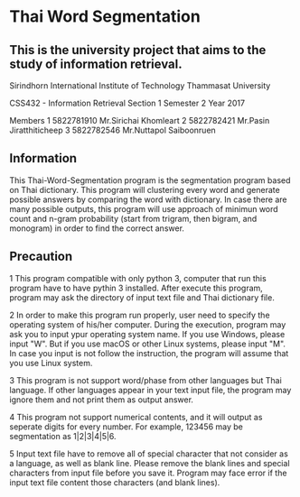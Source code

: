 # Thai Word Segmentation



This is the university project that aims to the study of information retrieval.
------------------------------
Sirindhorn International Institute of Technology
Thammasat University

CSS432 - Information Retrieval          Section 1
Semester 2          Year 2017

Members
1     5822781910    Mr.Sirichai    Khomleart
2     5822782421    Mr.Pasin       Jiratthiticheep
3     5822782546    Mr.Nuttapol  Saiboonruen



Information
------------------------------
This Thai-Word-Segmentation program is the segmentation program based on Thai dictionary.
This program will clustering every word and generate possible answers by comparing the word with dictionary.
In case there are many possible outputs, this program will use approach of minimun word count and n-gram probability (start from trigram, then bigram, and monogram) in order to find the correct answer.



Precaution
------------------------------
1
This program compatible with only python 3, computer that run this program have to have pythin 3 installed.
After execute this program, program may ask the directory of input text file and Thai dictionary file.

2
In order to make this program run properly, user need to specify the operating system of his/her computer.
During the execution, program may ask you to input ypur operating system name.
If you use Windows, please input "W".  But if you use macOS or other Linux systems, please input "M".
In case you input is not follow the instruction, the program will assume that you use Linux system.

3
This program is not support word/phase from other languages but Thai language.
If other languages appear in your text input file, the program may ignore them and not print them as output answer.

4
This program not support numerical contents, and it will output as seperate digits for every number.
For example, 123456 may be segmentation as 1|2|3|4|5|6.

5
Input text file have to remove all of special character that not consider as a language, as well as blank line.
Please remove the blank lines and special characters from input file before you save it.
Program may face error if the input text file content those characters (and blank lines).
